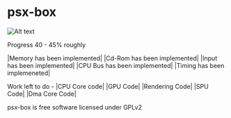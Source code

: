 # psx-box
![Alt text](  http://i.imgur.com/mkp3JJb.jpg "psx-box")

Progress 40 - 45% roughly

|Memory has been implemented|
|Cd-Rom has been implemented|
|Input has been implemented|
|CPU Bus has been implemented|
|Timing has been implemeneted|

Work left to do -
|CPU Core code|
|GPU Code|
|Rendering Code|
|SPU Code|
|Dma Core Code|


psx-box is free software licensed under GPLv2





